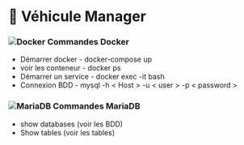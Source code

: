 <h1>🚗 Véhicule Manager</h1>

### ![Docker](https://img.shields.io/badge/-Docker-black?style=flat-square&logo=docker) Commandes Docker

- Démarrer docker - docker-compose up
- voir les conteneur - docker ps
- Démarrer un service - docker exec -it <nom du conteneur> bash
- Connexion BDD - mysql -h < Host > -u < user > -p < password >
 
### ![MariaDB](https://img.shields.io/badge/MariaDB-black?style=flat-square&logo=mariadb) Commandes MariaDB

 - show databases (voir les BDD)
 - Show tables (voir les tables)
  
 
 
  


